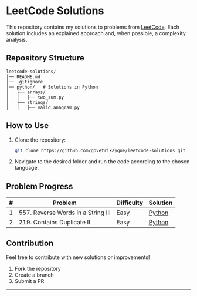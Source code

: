# LeetCode Solutions

This repository contains my solutions to problems from [LeetCode](https://leetcode.com/). Each solution includes an explained approach and, when possible, a complexity analysis.

## Repository Structure

```
leetcode-solutions/
│── README.md
│── .gitignore
│── python/   # Solutions in Python
│   ├── arrays/
│   │   ├── two_sum.py
│   ├── strings/
│   │   ├── valid_anagram.py
```

## How to Use

1. Clone the repository:
   ```sh
   git clone https://github.com/govetrikayque/leetcode-solutions.git
   ```
2. Navigate to the desired folder and run the code according to the chosen language.

## Problem Progress

| # | Problem                            | Difficulty | Solution                                              |
|---|------------------------------------|------------|-------------------------------------------------------|
| 1 | 557. Reverse Words in a String III | Easy       | [Python](python/strings/reverse_words_in_a_string.py) |
| 2 | 219. Contains Duplicate II         | Easy       | [Python](python/arrays/contains_duplicate_2.py)       |

## Contribution

Feel free to contribute with new solutions or improvements!

1. Fork the repository
2. Create a branch
3. Submit a PR

---
